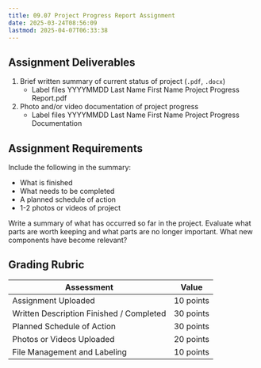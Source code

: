 ```yaml
---
title: 09.07 Project Progress Report Assignment
date: 2025-03-24T08:56:09
lastmod: 2025-04-07T06:33:38
---
```


## Assignment Deliverables

1. Brief written summary of current status of project (`.pdf`, `.docx`)
   - Label files YYYYMMDD Last Name First Name Project Progress Report.pdf
2. Photo and/or video documentation of project progress
   - Label files YYYYMMDD Last Name First Name Project Progress Documentation

## Assignment Requirements

Include the following in the summary:

- What is finished
- What needs to be completed
- A planned schedule of action
- 1-2 photos or videos of project

Write a summary of what has occurred so far in the project. Evaluate what parts are worth keeping and what parts are no longer important. What new components have become relevant?

## Grading Rubric

<div class="responsive-table-markdown">

| Assessment                               | Value     |
| ---------------------------------------- | --------- |
| Assignment Uploaded                      | 10 points |
| Written Description Finished / Completed | 30 points |
| Planned Schedule of Action               | 30 points |
| Photos or Videos Uploaded                | 20 points |
| File Management and Labeling             | 10 points |

</div>
